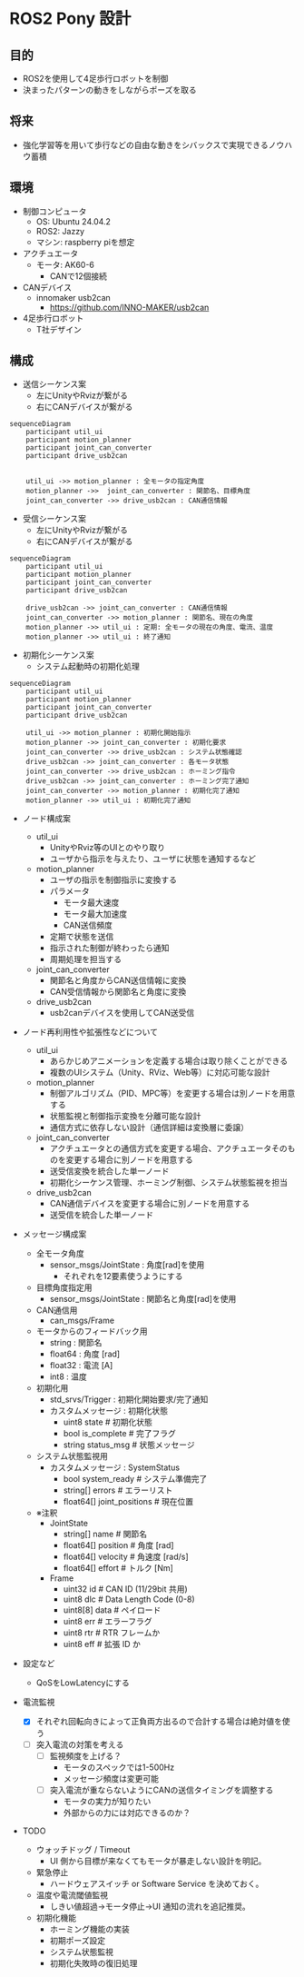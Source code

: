 # ROS2 Pony 設計

## 目的
- ROS2を使用して4足歩行ロボットを制御
- 決まったパターンの動きをしながらポーズを取る

## 将来
- 強化学習等を用いて歩行などの自由な動きをシバックスで実現できるノウハウ蓄積

## 環境
- 制御コンピュータ
    - OS: Ubuntu 24.04.2
    - ROS2: Jazzy
    - マシン: raspberry piを想定
- アクチュエータ
    - モータ: AK60-6
        - CANで12個接続
- CANデバイス
    - innomaker usb2can
        - https://github.com/INNO-MAKER/usb2can
- 4足歩行ロボット
    - T社デザイン

## 構成

- 送信シーケンス案
    - 左にUnityやRvizが繋がる
    - 右にCANデバイスが繋がる
```mermaid
sequenceDiagram
    participant util_ui
    participant motion_planner
    participant joint_can_converter
    participant drive_usb2can


    util_ui ->> motion_planner : 全モータの指定角度
    motion_planner ->>  joint_can_converter : 関節名、目標角度
    joint_can_converter ->> drive_usb2can : CAN通信情報

```

- 受信シーケンス案
    - 左にUnityやRvizが繋がる
    - 右にCANデバイスが繋がる

```mermaid
sequenceDiagram
    participant util_ui
    participant motion_planner
    participant joint_can_converter
    participant drive_usb2can

    drive_usb2can ->> joint_can_converter : CAN通信情報
    joint_can_converter ->> motion_planner : 関節名、現在の角度
    motion_planner ->> util_ui : 定期: 全モータの現在の角度、電流、温度
    motion_planner ->> util_ui : 終了通知

```

- 初期化シーケンス案
    - システム起動時の初期化処理
```mermaid
sequenceDiagram
    participant util_ui
    participant motion_planner
    participant joint_can_converter
    participant drive_usb2can

    util_ui ->> motion_planner : 初期化開始指示
    motion_planner ->> joint_can_converter : 初期化要求
    joint_can_converter ->> drive_usb2can : システム状態確認
    drive_usb2can ->> joint_can_converter : 各モータ状態
    joint_can_converter ->> drive_usb2can : ホーミング指令
    drive_usb2can ->> joint_can_converter : ホーミング完了通知
    joint_can_converter ->> motion_planner : 初期化完了通知
    motion_planner ->> util_ui : 初期化完了通知
```


- ノード構成案
    - util_ui
        - UnityやRviz等のUIとのやり取り
        - ユーザから指示を与えたり、ユーザに状態を通知するなど
    - motion_planner
        - ユーザの指示を制御指示に変換する
        - パラメータ
            - モータ最大速度
            - モータ最大加速度
            - CAN送信頻度
        - 定期で状態を送信
        - 指示された制御が終わったら通知
        - 周期処理を担当する
    - joint_can_converter
        - 関節名と角度からCAN送信情報に変換
        - CAN受信情報から関節名と角度に変換
    - drive_usb2can
        - usb2canデバイスを使用してCAN送受信

- ノード再利用性や拡張性などについて
    - util_ui
        - あらかじめアニメーションを定義する場合は取り除くことができる
        - 複数のUIシステム（Unity、RViz、Web等）に対応可能な設計
    - motion_planner
        - 制御アルゴリズム（PID、MPC等）を変更する場合は別ノードを用意する
        - 状態監視と制御指示変換を分離可能な設計
        - 通信方式に依存しない設計（通信詳細は変換層に委譲）
    - joint_can_converter
        - アクチュエータとの通信方式を変更する場合、アクチュエータそのものを変更する場合に別ノードを用意する
        - 送受信変換を統合した単一ノード
        - 初期化シーケンス管理、ホーミング制御、システム状態監視を担当
    - drive_usb2can
        - CAN通信デバイスを変更する場合に別ノードを用意する
        - 送受信を統合した単一ノード

- メッセージ構成案
    - 全モータ角度
        - sensor_msgs/JointState : 角度[rad]を使用
            - それぞれを12要素使うようにする
    - 目標角度指定用
        - sensor_msgs/JointState : 関節名と角度[rad]を使用
    - CAN通信用
        - can_msgs/Frame
    - モータからのフィードバック用
        - string : 関節名
        - float64 : 角度 [rad]
        - float32 : 電流 [A]
        - int8 : 温度
    - 初期化用
        - std_srvs/Trigger : 初期化開始要求/完了通知
        - カスタムメッセージ : 初期化状態
            - uint8 state          # 初期化状態
            - bool is_complete     # 完了フラグ
            - string status_msg    # 状態メッセージ
    - システム状態監視用
        - カスタムメッセージ : SystemStatus
            - bool system_ready    # システム準備完了
            - string[] errors      # エラーリスト
            - float64[] joint_positions # 現在位置
    - ※注釈
        - JointState
            - string[] name         # 関節名
            - float64[] position    # 角度 [rad]
            - float64[] velocity    # 角速度 [rad/s]
            - float64[] effort      # トルク [Nm]
        - Frame
            - uint32 id          # CAN ID (11/29bit 共用)
            - uint8  dlc         # Data Length Code (0-8)
            - uint8[8] data      # ペイロード
            - uint8  err         # エラーフラグ
            - uint8  rtr         # RTR フレームか
            - uint8  eff         # 拡張 ID か

- 設定など
    - QoSをLowLatencyにする

- 電流監視
    - [x] それぞれ回転向きによって正負両方出るので合計する場合は絶対値を使う
    - [ ] 突入電流の対策を考える
        - [ ] 監視頻度を上げる？
            - モータのスペックでは1-500Hz
            - メッセージ頻度は変更可能
        - [ ] 突入電流が重ならないようにCANの送信タイミングを調整する
            - モータの実力が知りたい
            - 外部からの力には対応できるのか？

- TODO
    - ウォッチドッグ / Timeout
        - UI 側から目標が来なくてもモータが暴走しない設計を明記。
    - 緊急停止
        - ハードウェアスイッチ or Software Service を決めておく。
    - 温度や電流閾値監視
        - しきい値超過→モータ停止→UI 通知の流れを追記推奨。
    - 初期化機能
        - ホーミング機能の実装
        - 初期ポーズ設定
        - システム状態監視
        - 初期化失敗時の復旧処理 
